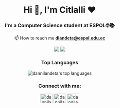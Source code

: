 <div align="center">



 
 <h1 align="center">Hi 👋, I'm Citlalli ❤️ </h1>
  
 ### I'm a Computer Science student at ESPOL🤓📚 
  
  
  
   📫 How to reach me **dlandeta@espol.edu.ec**
  
   <!--😄 Pronouns: she/her
  
   ⚡ Fun fact: I love pigs ❤️-->

  
 <div align="center">
 
 ![](https://komarev.com/ghpvc/?username=dannilandeta)  ![](https://img.shields.io/github/stars/dannilandeta?style=social)  
 
</div>
  
 ### Top Languages
  ![dannilandeta's top languages](https://github-readme-stats.vercel.app/api/top-langs/?username=dannilandeta&show_icons=true&theme=dracula)


 
<h3 align="center">Connect with me:</h3>
<p align="center">
<a href="https://twitter.com/dannilandeta" target="pink"><img align="center" src="https://cdn.jsdelivr.net/npm/simple-icons@3.0.1/icons/twitter.svg" alt="dannilandeta" height="30" width="40" /></a>
<a href="https://linkedin.com/in/dannilandeta" target="pink"><img align="center" src="https://cdn.jsdelivr.net/npm/simple-icons@3.0.1/icons/linkedin.svg" alt="dannilandeta" height="30" width="40" /></a>
<a href="https://instagram.com/dannilandeta" target="pink"><img align="center" src="https://cdn.jsdelivr.net/npm/simple-icons@3.0.1/icons/instagram.svg" alt="dannilandeta" height="30" width="40" /></a>
</p>

<!--
**dannilandeta/dannilandeta** is a ✨ _special_ ✨ repository because its `README.md` (this file) appears on your GitHub profile.

Here are some ideas to get you started:

- 🔭 I’m currently working on ...
- 🌱 I’m currently learning ...
- 👯 I’m looking to collaborate on ...
- 🤔 I’m looking for help with ...
- 💬 Ask me about ...
- 📫 How to reach me: ...
- 😄 Pronouns: ...
- ⚡ Fun fact: ...
-->
